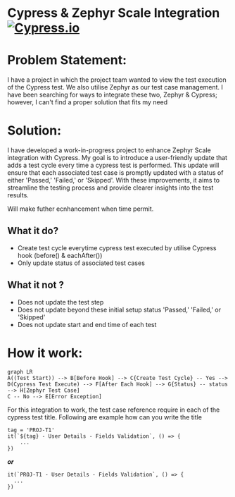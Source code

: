 # Cypress & Zephyr Scale Integration [![Cypress.io](https://img.shields.io/badge/tested%20with-Cypress-04C38E.svg)](https://www.cypress.io/)

# Problem Statement: 
I have a project in which the project team wanted to view the test execution of the Cypress test. We also utilise Zephyr as our test case management. I have been searching for ways to integrate these two, Zephyr & Cypress; however, I can't find a proper solution that fits my need

# Solution: 
I have developed a work-in-progress project to enhance Zephyr Scale integration with Cypress. My goal is to introduce a user-friendly update that adds a test cycle every time a cypress test is performed. This update will ensure that each associated test case is promptly updated with a status of either 'Passed,' 'Failed,' or 'Skipped'. With these improvements, it aims to streamline the testing process and provide clearer insights into the test results.

Will make futher ecnhancement when time permit.

## What it do?
- Create test cycle everytime cypress test executed by utilise Cypress hook (before() & eachAfter())
- Only update status of associated test cases

## What it not ?
- Does not update the test step
- Does not update beyond these initial setup status 'Passed,' 'Failed,' or 'Skipped'
- Does not update start and end time of each test

# How it work:

```mermaid
graph LR
A((Test Start)) --> B[Before Hook] --> C{Create Test Cycle} -- Yes --> D(Cypress Test Execute) --> F[After Each Hook] --> G{Status} -- status --> H[Zephyr Test Case]
C -- No --> E[Error Exception]
```

For this integration to work, the test case reference require in each of the cypress test title. Following are example how can you write the title

    tag = 'PROJ-T1'
    it(`${tag} - User Details - Fields Validation`, () => {
        ...
    })

***or***

    it(`PROJ-T1 - User Details - Fields Validation`, () => {
      ...
    })

